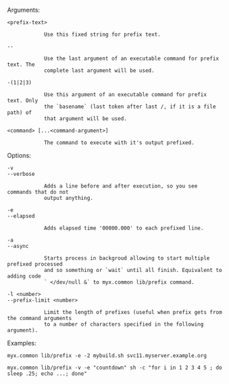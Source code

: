 
  Arguments:

    <prefix-text>

                Use this fixed string for prefix text.

    --

                Use the last argument of an executable command for prefix text. The
				complete last argument will be used.

    -(1|2|3)

                Use this argument of an executable command for prefix text. Only
				the `basename` (last token after last /, if it is a file path) of
				that argument will be used.

	<command> [...<command-argument>]

                The command to execute with it's output prefixed.

  Options:

	-v
    --verbose

                Adds a line before and after execution, so you see commands that do not
                output anything.

	-e
    --elapsed

                Adds elapsed time '00000.000' to each prefixed line.

	-a
    --async

                Starts process in backgroud allowing to start multiple prefixed processed
				and so something or `wait` until all finish. Equivalent to adding code
				` </dev/null &` to myx.common lib/prefix command.

	-l <number>
    --prefix-limit <number>

                Limit the length of prefixes (useful when prefix gets from the command arguments
                to a number of characters specified in the following argument).

  Examples:

    myx.common lib/prefix -e -2 mybuild.sh svc11.myserver.example.org

    myx.common lib/prefix -v -e "countdown" sh -c "for i in 1 2 3 4 5 ; do sleep .25; echo ...; done"

